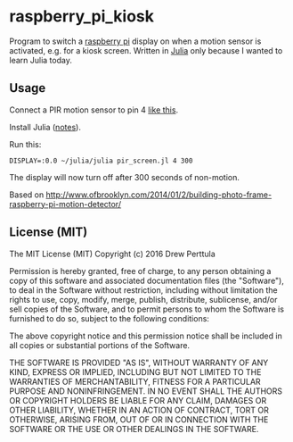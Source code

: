 # raspberry_pi_kiosk

Program to switch a [raspberry pi](https://www.raspberrypi.org/) display on when a motion sensor is
activated, e.g. for a kiosk screen. Written in [Julia](http://julialang.org/) only because I 
wanted to learn Julia today.

Usage
-----

Connect a PIR motion sensor to pin 4 
[like this](http://www.raspberrypi-spy.co.uk/2013/01/cheap-pir-sensors-and-the-raspberry-pi-part-1/).

Install Julia ([notes](https://drewp.quickwitretort.com/2016/04/30/0)).

Run this:

```
DISPLAY=:0.0 ~/julia/julia pir_screen.jl 4 300
```

The display will now turn off after 300 seconds of non-motion.

Based on
http://www.ofbrooklyn.com/2014/01/2/building-photo-frame-raspberry-pi-motion-detector/

License (MIT)
-------------

The MIT License (MIT)
Copyright (c) 2016 Drew Perttula

Permission is hereby granted, free of charge, to any person obtaining
a copy of this software and associated documentation files (the
"Software"), to deal in the Software without restriction, including
without limitation the rights to use, copy, modify, merge, publish,
distribute, sublicense, and/or sell copies of the Software, and to
permit persons to whom the Software is furnished to do so, subject to
the following conditions:

The above copyright notice and this permission notice shall be
included in all copies or substantial portions of the Software.

THE SOFTWARE IS PROVIDED "AS IS", WITHOUT WARRANTY OF ANY KIND,
EXPRESS OR IMPLIED, INCLUDING BUT NOT LIMITED TO THE WARRANTIES OF
MERCHANTABILITY, FITNESS FOR A PARTICULAR PURPOSE AND
NONINFRINGEMENT. IN NO EVENT SHALL THE AUTHORS OR COPYRIGHT HOLDERS BE
LIABLE FOR ANY CLAIM, DAMAGES OR OTHER LIABILITY, WHETHER IN AN ACTION
OF CONTRACT, TORT OR OTHERWISE, ARISING FROM, OUT OF OR IN CONNECTION
WITH THE SOFTWARE OR THE USE OR OTHER DEALINGS IN THE SOFTWARE.
